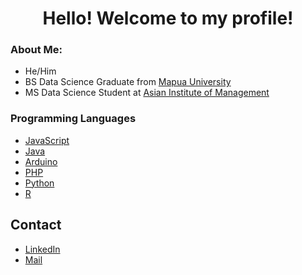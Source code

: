 <h1 align="center">Hello! Welcome to my profile!</h1>

### About Me:
- He/Him
- BS Data Science Graduate from [Mapua University](https://www.mapua.edu.ph/)
- MS Data Science Student at [Asian Institute of Management](https://aim.edu/)

### Programming Languages
- [JavaScript](https://developer.mozilla.org/en-US/docs/Web/JavaScript)
- [Java](https://docs.oracle.com/javase/8/docs/technotes/guides/language/index.html)
- [Arduino](https://www.arduino.cc/reference/en/)
- [PHP](https://www.php.net/manual/en/intro-whatis.php)
- [Python](https://www.python.org/doc/essays/blurb/)
- [R](https://www.r-project.org/about.html)

## Contact
- [LinkedIn](https://www.linkedin.com/in/karl-aldous-banaag-4a2864209/)
- [Mail](mailto:karl.aldous.banaag@gmail.com)
